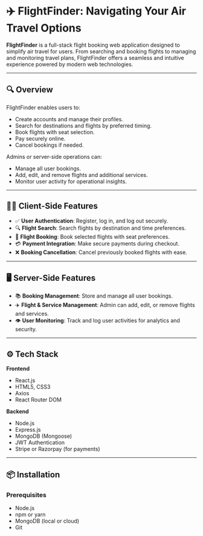 # ✈️ FlightFinder: Navigating Your Air Travel Options

**FlightFinder** is a full-stack flight booking web application designed to simplify air travel for users. From searching and booking flights to managing and monitoring travel plans, FlightFinder offers a seamless and intuitive experience powered by modern web technologies.

---

## 🔍 Overview

FlightFinder enables users to:
- Create accounts and manage their profiles.
- Search for destinations and flights by preferred timing.
- Book flights with seat selection.
- Pay securely online.
- Cancel bookings if needed.

Admins or server-side operations can:
- Manage all user bookings.
- Add, edit, and remove flights and additional services.
- Monitor user activity for operational insights.

---

## 🧑‍💻 Client-Side Features

- ✅ **User Authentication**: Register, log in, and log out securely.
- 🔍 **Flight Search**: Search flights by destination and time preferences.
- 🛫 **Flight Booking**: Book selected flights with seat preferences.
- 💳 **Payment Integration**: Make secure payments during checkout.
- ❌ **Booking Cancellation**: Cancel previously booked flights with ease.

---

## 🖥️ Server-Side Features

- 📚 **Booking Management**: Store and manage all user bookings.
- ✈️ **Flight & Service Management**: Admin can add, edit, or remove flights and services.
- 👁️ **User Monitoring**: Track and log user activities for analytics and security.

---

## ⚙️ Tech Stack

**Frontend**
- React.js
- HTML5, CSS3
- Axios
- React Router DOM

**Backend**
- Node.js
- Express.js
- MongoDB (Mongoose)
- JWT Authentication
- Stripe or Razorpay (for payments)

---

## 📦 Installation

### Prerequisites

- Node.js
- npm or yarn
- MongoDB (local or cloud)
- Git



